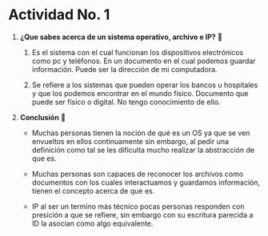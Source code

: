 # Actividad No. 1

1. **¿Que sabes acerca de un sistema operativo, archivo e IP?** 🤔
    1. Es el sistema con el cual funcionan los dispositivos electrónicos como pc y teléfonos. En un documento en el cual podemos guardar información. Puede ser la dirección de mi computadora.

    2. Se refiere a los sistemas que pueden operar los bancos u hospitales y que los podemos encontrar en el mundo físico. Documento que puede ser físico o digital. No tengo conocimiento de ello.

2. **Conclusión** 📝
    * Muchas personas tienen la noción de qué es un OS ya que se ven envueltos en ellos continuamente sin embargo, al pedir una definición como tal se les dificulta mucho realizar la abstracción de que es.

    * Muchas personas son capaces de reconocer los archivos como documentos con los cuales interactuamos y guardamos información, tienen el concepto acerca de que es.
    
    * IP al ser un termino más técnico pocas personas responden con presición a que se refiere, sin embargo con su escritura parecida a ID la asocian como algo equivalente.